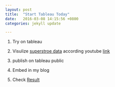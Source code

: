 ```yaml
--- 
layout: post
title:  "Start Tableau Today"
date:   2016-03-08 14:15:56 +0800
categories: jekyll update

---
```




1. Try on tableau 

2. Visulize [superstroe data](https://community.tableau.com/docs/DOC-1236) according youtube [link](https://www.youtube.com/watch?v=C67VPldr09E&list=PLTVUozgYlmzILvGJ2UujjkRlTK7Wo-t3m)

3. publish on tableau public

4. Embed in my blog

5. Check [Result](http://cj555.github.io/2016/03/08/storesales-tableau-public.html)







